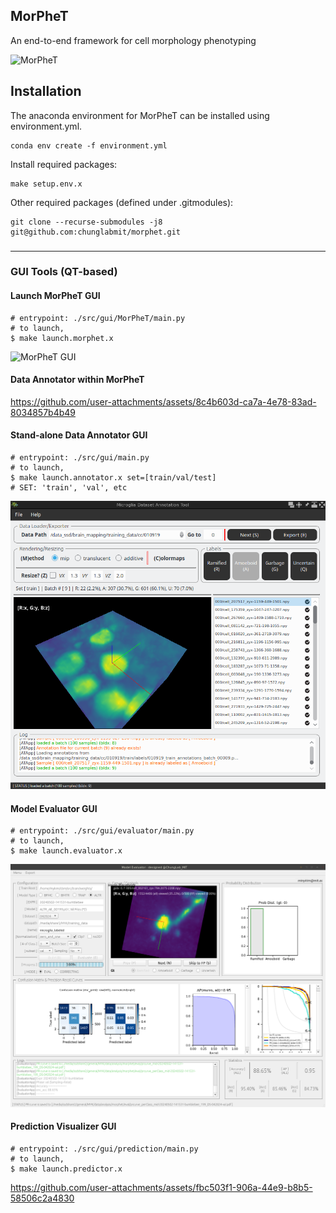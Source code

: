 ## MorPheT
An end-to-end framework for cell morphology phenotyping

<img alt="MorPheT" src="./data/imgs/Main_Fig_1.png">

## Installation
The anaconda environment for MorPheT can be installed using environment.yml.
```
conda env create -f environment.yml
```

Install required packages:
```
make setup.env.x
```

Other required packages (defined under .gitmodules):
```
git clone --recurse-submodules -j8 git@github.com:chunglabmit/morphet.git
```


### 

---

### GUI Tools (QT-based)
#### Launch MorPheT GUI
```shell
# entrypoint: ./src/gui/MorPheT/main.py
# to launch,
$ make launch.morphet.x
```
<img alt="MorPheT GUI" src="./data/imgs/MorPheT.png">

#### Data Annotator within MorPheT
https://github.com/user-attachments/assets/8c4b603d-ca7a-4e78-83ad-8034857b4b49



#### Stand-alone Data Annotator GUI
```shell
# entrypoint: ./src/gui/main.py
# to launch,
$ make launch.annotator.x set=[train/val/test]
# SET: 'train', 'val', etc
```
<img width="600" alt="annotation tool" src="./data/imgs/gui_annotator.png">

#### Model Evaluator GUI
```shell
# entrypoint: ./src/gui/evaluator/main.py
# to launch,
$ make launch.evaluator.x
```
<img width="600" alt="model evaluator" src="./data/imgs/model_evaluator.png">

#### Prediction Visualizer GUI
```shell
# entrypoint: ./src/gui/prediction/main.py
# to launch,
$ make launch.predictor.x
```

https://github.com/user-attachments/assets/fbc503f1-906a-44e9-b8b5-58506c2a4830


